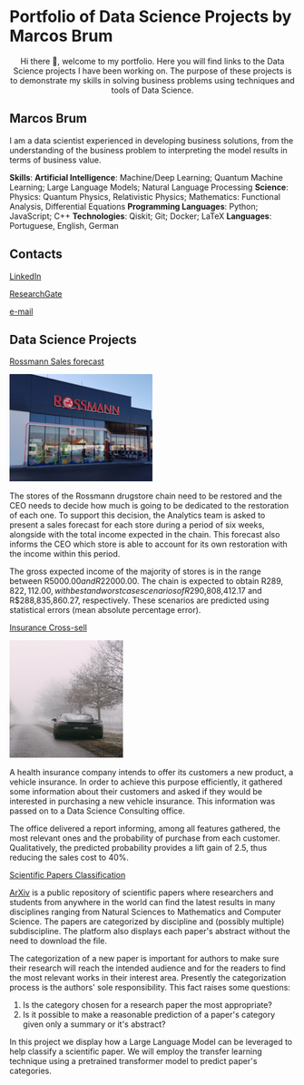 # Portfolio of Data Science Projects by Marcos Brum

<p align=center>
Hi there 👋, welcome to my portfolio. Here you will find links to the Data Science projects I have been working on. The purpose of these projects is to demonstrate my skills in solving business problems using techniques and tools of Data Science.
</p>

## Marcos Brum

I am a data scientist experienced in developing business solutions, from the understanding of the business problem to interpreting the model results in terms of business value.

**Skills**:
**Artificial Intelligence**: Machine/Deep Learning; Quantum Machine Learning; Large Language Models; Natural Language Processing
**Science**: Physics: Quantum Physics, Relativistic Physics; Mathematics: Functional Analysis, Differential Equations
**Programming Languages**: Python; JavaScript; C++
**Technologies**: Qiskit; Git; Docker; LaTeX
**Languages**: Portuguese, English, German

## Contacts

[LinkedIn](https://www.linkedin.com/in/brum-marcos/)

[ResearchGate](https://www.researchgate.net/profile/Marcos-Brum)

[e-mail](mailto:marcos.brum@gmail.com)



## Data Science Projects


[Rossmann Sales forecast](https://github.com/MarcosBrum/Rossmann_sales_prediction)

<img src="https://github.com/MarcosBrum/Rossmann_sales_prediction/blob/master/rossmann_drogeriemarkt.jpg" height="189" width="252">

The stores of the Rossmann drugstore chain need to be restored and the CEO needs to decide how much is going to be dedicated to the restoration of each one. To support this decision, the Analytics team is asked to present a sales forecast for each store during a period of six weeks, alongside with the total income expected in the chain. This forecast also informs the CEO which store is able to account for its own restoration with the income within this period.

The gross expected income of the majority of stores is in the range between R$5000.00 and R$22000.00. The chain is expected to obtain R$289,822,112.00, with best and worst case scenarios of R$290,808,412.17 and R$288,835,860.27, respectively. These scenarios are predicted using statistical errors (mean absolute percentage error).


[Insurance Cross-sell](https://github.com/MarcosBrum/health_insurance_cross_sell)

<img src="https://github.com/MarcosBrum/health_insurance_cross_sell/blob/pa004_marcos_brum/images/car_insurance.jpg" height="207" width="200">

A health insurance company intends to offer its customers a new product, a vehicle insurance. In order to achieve this purpose efficiently, it gathered some information about their customers and asked if they would be interested in purchasing a new vehicle insurance. This information was passed on to a Data Science Consulting office.

The office delivered a report informing, among all features gathered, the most relevant ones and the probability of purchase from each customer. Qualitatively, the predicted probability provides a lift gain of 2.5, thus reducing the sales cost to 40\%.


[Scientific Papers Classification](https://github.com/MarcosBrum/scientific_paper_classification)

<a href="https://arxiv.org/">ArXiv</a> is a public repository of scientific papers where researchers and students from anywhere in the world can find the latest results in many disciplines ranging from Natural Sciences to Mathematics and Computer Science. The papers are categorized by discipline and (possibly multiple) subdiscipline. The platform also displays each paper's abstract without the need to download the file.

The categorization of a new paper is important for authors to make sure their research will reach the intended audience and for the readers to find the most relevant works in their interest area. Presently the categorization process is the authors' sole responsibility. This fact raises some questions:
<ol>
    <li>Is the category chosen for a research paper the most appropriate?</li>
    <li>Is it possible to make a reasonable prediction of a paper's category given only a summary or it's abstract?</li>
</ol>

In this project we display how a Large Language Model can be leveraged to help classify a scientific paper. We will employ the transfer learning technique using a pretrained transformer model to predict paper's categories.

<!--
**MarcosBrum/MarcosBrum** is a ✨ _special_ ✨ repository because its `README.md` (this file) appears on your GitHub profile.

Here are some ideas to get you started:

- 🔭 I’m currently working on ...
- 🌱 I’m currently learning ...
- 👯 I’m looking to collaborate on ...
- 🤔 I’m looking for help with ...
- 💬 Ask me about ...
- 📫 How to reach me: ...
- 😄 Pronouns: ...
- ⚡ Fun fact: ...
-->
